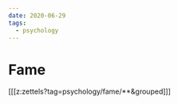 ```yaml
---
date: 2020-06-29
tags:
  - psychology
---
```


# Fame

[[[z:zettels?tag=psychology/fame/**&grouped]]]

